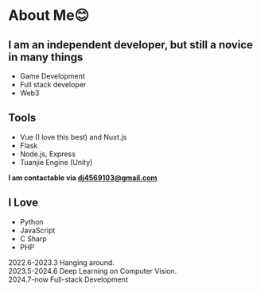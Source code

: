 # About Me😊


## I am an independent developer, but still a novice in many things 
* Game Development
* Full stack developer
* Web3

## Tools 
* Vue (I love this best) and Nuxt.js
* Flask
* Node.js, Express
* Tuanjie Engine (Unity)

  
**I am contactable via dj4569103@gmail.com**

## I Love
* Python
* JavaScript
* C Sharp
* PHP

2022.6-2023.3 Hanging around.</br>
2023.5-2024.6 Deep Learning on Computer Vision. </br>
2024.7-now Full-stack Development
